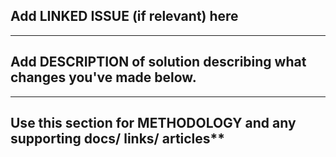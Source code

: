 ## Add LINKED ISSUE (if relevant) here



---

## Add DESCRIPTION of solution describing what changes you've made below.



---

## Use this section for METHODOLOGY and any supporting docs/ links/ articles**


